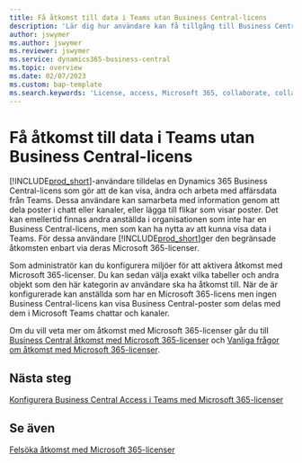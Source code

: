 ```yaml
---
title: Få åtkomst till data i Teams utan Business Central-licens
description: 'Lär dig hur användare kan få tillgång till Business Central-data i Microsoft Teams chattar och kanaler endast med en Microsoft 365-licens, men ingen Business Central-licens.'
author: jswymer
ms.author: jswymer
ms.reviewer: jswymer
ms.service: dynamics365-business-central
ms.topic: overview
ms.date: 02/07/2023
ms.custom: bap-template
ms.search.keywords: 'License, access, Microsoft 365, collaborate, collaboration, Teams, Microsoft Teams'
---
```


# <a name="access-data-in-teams-without-business-central-license"></a>Få åtkomst till data i Teams utan Business Central-licens

[!INCLUDE[prod_short](includes/prod_short.md)]-användare tilldelas en Dynamics 365 Business Central-licens som gör att de kan visa, ändra och arbeta med affärsdata från Teams. Dessa användare kan samarbeta med information genom att dela poster i chatt eller kanaler, eller lägga till flikar som visar poster. Det kan emellertid finnas andra anställda i organisationen som inte har en Business Central-licens, men som kan ha nytta av att kunna visa data i Teams. För dessa användare [!INCLUDE[prod_short](includes/prod_short.md)]ger den begränsade åtkomsten enbart via deras Microsoft 365-licenser.  

Som administratör kan du konfigurera miljöer för att aktivera åtkomst med  Microsoft 365-licenser. Du kan sedan välja exakt vilka tabeller och andra objekt som den här kategorin av användare ska ha åtkomst till. När de är konfigurerade kan anställda som har en Microsoft 365-licens men ingen Business Central-licens kan visa Business Central-poster som delas med dem i Microsoft Teams chattar och kanaler.

Om du vill veta mer om åtkomst med Microsoft 365-licenser går du till [Business Central åtkomst med Microsoft 365-licenser](admin-access-with-m365-license.md) och [Vanliga frågor om åtkomst med Microsoft 365-licenser](admin-access-with-m365-license-faq.md).

## <a name="next-steps"></a>Nästa steg

[Konfigurera Business Central Access i Teams med Microsoft 365-licenser](admin-access-with-m365-license-setup.md)  

## <a name="see-also"></a>Se även

[Felsöka åtkomst med Microsoft 365-licenser](admin-access-with-m365-license-troubleshooting.md)  
